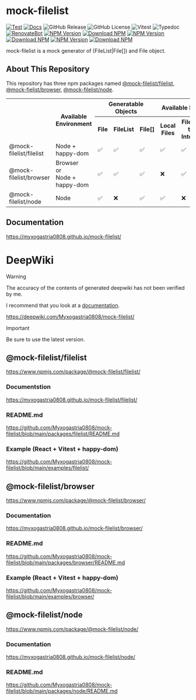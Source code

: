 # mock-filelist

[![Test](https://github.com/Myxogastria0808/mock-filelist/actions/workflows/test.yaml/badge.svg)](https://github.com/Myxogastria0808/mock-filelist/actions/workflows/test.yaml)
[![Docs](https://github.com/Myxogastria0808/mock-filelist/actions/workflows/docs.yaml/badge.svg)](https://github.com/Myxogastria0808/mock-filelist/actions/workflows/docs.yaml)
![GitHub Release](https://img.shields.io/github/v/release/Myxogastria0808/mock-filelist)
![GitHub License](https://img.shields.io/github/license/Myxogastria0808/mock-filelist)
![Vitest](https://img.shields.io/badge/-vitest-6e9f18?style=flat&logo=vitest&logoColor=ffffff)
![Typedoc](https://img.shields.io/badge/docs-typedoc-blue?style=flat-square&logo=typescript&logoColor=white)
[![RenovateBot](https://img.shields.io/badge/RenovateBot-1A1F6C?logo=renovate&logoColor=fff)](#)
[![NPM Version](https://img.shields.io/npm/v/@mock-filelist/browser.svg)](https://www.npmjs.com/package/@mock-filelist/browser)
[![Download NPM](https://img.shields.io/npm/dm/@mock-filelist/browser.svg?style=flat)](https://www.npmjs.com/package/@mock-filelist/browser)
[![NPM Version](https://img.shields.io/npm/v/@mock-filelist/filelist.svg)](https://www.npmjs.com/package/@mock-filelist/filelist)
[![Download NPM](https://img.shields.io/npm/dm/@mock-filelist/filelist.svg?style=flat)](https://www.npmjs.com/package/@mock-filelist/filelist)
[![NPM Version](https://img.shields.io/npm/v/@mock-filelist/node.svg)](https://www.npmjs.com/package/@mock-filelist/node)
[![Download NPM](https://img.shields.io/npm/dm/@mock-filelist/node.svg?style=flat)](https://www.npmjs.com/package/@mock-filelist/node)

mock-filelist is a mock generator of (FileList|File[]) and File object.

## About This Repository

This repository has three npm packages named [@mock-filelist/filelist](https://www.npmjs.com/package/@mock-filelist/filelist/), [@mock-fielist/browser](https://www.npmjs.com/package/@mock-filelist/browser/), [@mock-filelist/node](https://www.npmjs.com/package/@mock-filelist/node/).

<table>
    <tbody>
        <tr>
            <th rowspan="2"></th>
            <th rowspan="2">Available Environment</th>
            <th colspan="3">Generatable Objects</th>
            <th colspan="2">Available Files</th>
        </tr>
        <tr>
            <th>File</th>
            <th>FileList</th>
            <th>File[]</th>
            <th>Local Files</th>
            <th>Files on the Internet</th>
        </tr>
        <tr>
            <td>@mock-filelist/filelist</td>
            <td>Node + happy-dom</td>
            <td>✅</td>
            <td>✅</td>
            <td>✅</td>
            <td>✅</td>
            <td>✅</td>
        </tr>
        <tr>
            <td>@mock-filelist/browser</td>
            <td>Browser<br/>or</br/>Node + happy-dom</td>
            <td>✅</td>
            <td>✅</td>
            <td>✅</td>
            <td>❌</td>
            <td>✅</td>
        </tr>
        <tr>
            <td>@mock-filelist/node</td>
            <td>Node</td>
            <td>✅</td>
            <td>❌</td>
            <td>✅</td>
            <td>✅</td>
            <td>❌</td>
        </tr>
    </tbody>
</table>

## Documentation

https://myxogastria0808.github.io/mock-filelist/

# DeepWiki

> [!WARNING]
> The accuracy of the contents of generated deepwiki has not been verified by me.
> 
> I recommend that you look at a [documentation](https://myxogastria0808.github.io/mock-filelist/).

https://deepwiki.com/Myxogastria0808/mock-filelist/

> [!IMPORTANT]
> Be sure to use the latest version.

## @mock-filelist/filelist

https://www.npmjs.com/package/@mock-filelist/filelist/

### Documentstion

https://myxogastria0808.github.io/mock-filelist/filelist/

### README.md

https://github.com/Myxogastria0808/mock-filelist/blob/main/packages/filelist/README.md

### Example (React + Vitest + **happy-dom**)

https://github.com/Myxogastria0808/mock-filelist/blob/main/examples/filelist/

## @mock-filelist/browser

https://www.npmjs.com/package/@mock-filelist/browser/

### Documentation

https://myxogastria0808.github.io/mock-filelist/browser/

### README.md

https://github.com/Myxogastria0808/mock-filelist/blob/main/packages/browser/README.md

### Example (React + Vitest + **happy-dom**)

https://github.com/Myxogastria0808/mock-filelist/blob/main/examples/browser/

## @mock-filelist/node

https://www.npmjs.com/package/@mock-filelist/node/

### Documentation

https://myxogastria0808.github.io/mock-filelist/node/

### README.md

https://github.com/Myxogastria0808/mock-filelist/blob/main/packages/node/README.md
